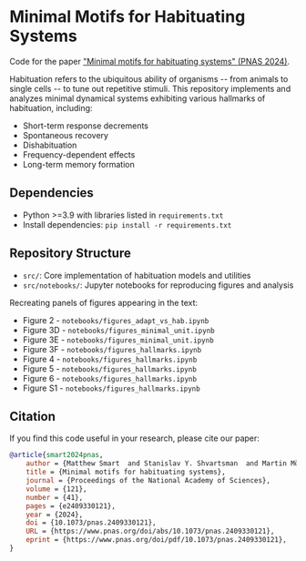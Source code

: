 # Minimal Motifs for Habituating Systems

Code for the paper ["Minimal motifs for habituating systems" (PNAS 2024)](https://www.pnas.org/doi/10.1073/pnas.2409330121).

Habituation refers to the ubiquitous ability of organisms -- from animals to single cells -- to tune out repetitive stimuli. This repository implements and analyzes minimal dynamical systems exhibiting various hallmarks of habituation, including:

- Short-term response decrements
- Spontaneous recovery
- Dishabituation
- Frequency-dependent effects
- Long-term memory formation

## Dependencies
- Python >=3.9 with libraries listed in `requirements.txt`  
- Install dependencies: `pip install -r requirements.txt`

## Repository Structure

- `src/`: Core implementation of habituation models and utilities
- `src/notebooks/`: Jupyter notebooks for reproducing figures and analysis

Recreating panels of figures appearing in the text:  
- Figure 2 - `notebooks/figures_adapt_vs_hab.ipynb`
- Figure 3D - `notebooks/figures_minimal_unit.ipynb`
- Figure 3E - `notebooks/figures_minimal_unit.ipynb`
- Figure 3F - `notebooks/figures_hallmarks.ipynb`
- Figure 4 - `notebooks/figures_hallmarks.ipynb`
- Figure 5 - `notebooks/figures_hallmarks.ipynb`
- Figure 6 - `notebooks/figures_hallmarks.ipynb`
- Figure S1 - `notebooks/figures_hallmarks.ipynb`  

## Citation

If you find this code useful in your research, please cite our paper:

```bibtex
@article{smart2024pnas,
    author = {Matthew Smart  and Stanislav Y. Shvartsman  and Martin Mönnigmann},
    title = {Minimal motifs for habituating systems},
    journal = {Proceedings of the National Academy of Sciences},
    volume = {121},
    number = {41},
    pages = {e2409330121},
    year = {2024},
    doi = {10.1073/pnas.2409330121},
    URL = {https://www.pnas.org/doi/abs/10.1073/pnas.2409330121},
    eprint = {https://www.pnas.org/doi/pdf/10.1073/pnas.2409330121},
}
```
